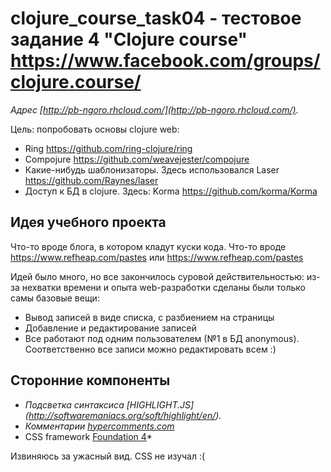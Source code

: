 clojure_course_task04 - тестовое задание 4 "Clojure course" https://www.facebook.com/groups/clojure.course/
===========================================================================================================

*Адрес [http://pb-ngoro.rhcloud.com/](http://pb-ngoro.rhcloud.com/).*

Цель: попробовать основы clojure web:
* Ring https://github.com/ring-clojure/ring
* Compojure https://github.com/weavejester/compojure
* Какие-нибудь шаблонизаторы. Здесь использовался Laser https://github.com/Raynes/laser
* Доступ к БД в clojure. Здесь: Korma https://github.com/korma/Korma

Идея учебного проекта
---------------------

Что-то вроде блога, в котором кладут куски кода. Что-то вроде https://www.refheap.com/pastes или https://www.refheap.com/pastes

Идей было много, но все закончилось суровой действительностью: из-за нехватки времени и опыта web-разработки сделаны были только самы базовые вещи:
* Вывод записей в виде списка, с разбиением на страницы
* Добавление и редактирование записей
* Все работают под одним пользователем (№1 в БД anonymous). Соответственно все записи можно редактировать всем :)

Сторонние компоненты
--------------------
* *Подсветка синтаксиса [HIGHLIGHT.JS] (http://softwaremaniacs.org/soft/highlight/en/).*
* *Комментарии [hypercomments.com](http://hypercomments.com/)*
* CSS framework [Foundation 4](http://foundation.zurb.com/)*

Извиняюсь за ужасный вид. CSS не изучал :(